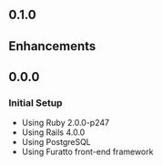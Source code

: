 ## 0.1.0

## Enhancements

## 0.0.0

### Initial Setup
- Using Ruby 2.0.0-p247
- Using Rails 4.0.0
- Using PostgreSQL
- Using Furatto front-end framework
